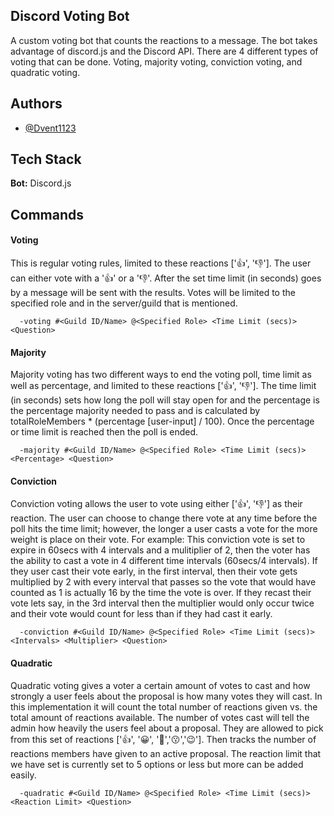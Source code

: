 ## Discord Voting Bot

A custom voting bot that counts the reactions to a message.
The bot takes advantage of discord.js and the Discord API. There
are 4 different types of voting that can be done. Voting, majority voting,
 conviction voting, and quadratic voting.


## Authors

- [@Dvent1123](https://www.github.com/Dvent1123)

## Tech Stack

**Bot:** Discord.js


## Commands

#### Voting

This is regular voting rules, limited to these reactions ['👍', '👎']. The user can either
vote with a '👍' or a '👎'. After the set time limit (in seconds) goes by a message will be sent with the results.
Votes will be limited to the specified role and in the server/guild that is mentioned.

```http
  -voting #<Guild ID/Name> @<Specified Role> <Time Limit (secs)> <Question>
```

#### Majority

Majority voting has two different ways to end the voting poll, time limit as well as percentage, and limited to these reactions ['👍', '👎']. The time limit (in seconds)
sets how long the poll will stay open for and the percentage is the percentage majority needed to pass and is calculated by totalRoleMembers * (percentage [user-input] / 100). Once the percentage or time limit is reached then the poll is ended. 

```http
  -majority #<Guild ID/Name> @<Specified Role> <Time Limit (secs)> <Percentage> <Question>
```

#### Conviction

Conviction voting allows the user to vote using either ['👍', '👎'] as their reaction. The user can choose to change
there vote at any time before the poll hits the time limit; however, the longer a user casts a vote for the more weight is place on their vote. For example: This conviction vote is set to expire in 60secs with 4 intervals and a mulitiplier of 2, then the voter has the ability to cast a vote in 4 different time intervals (60secs/4 intervals). If they user cast their vote early, in the first interval, then their vote gets multiplied by 2 with every interval that passes so the vote that would have counted as 1 is actually 16 by the time the vote is over. If they recast their vote lets say, in the 3rd interval then the multiplier would only occur twice and their vote would count for less than if they had cast it early. 

```http
  -conviction #<Guild ID/Name> @<Specified Role> <Time Limit (secs)> <Intervals> <Multiplier> <Question>
```

#### Quadratic

Quadratic voting gives a voter a certain amount of votes to cast and how strongly a user feels about the proposal is how many votes they will cast. In this implementation it will count the total number of reactions given vs. the total amount of reactions available. The number of votes cast will tell the admin how heavily the users feel about a proposal.
They are allowed to pick from this set of reactions ['👍', '😀', '🤠','😗','😉']. Then tracks the number
of reactions members have given to an active proposal. The reaction limit that we have set is currently set to 5 options or less but more can be added easily. 

```http
  -quadratic #<Guild ID/Name> @<Specified Role> <Time Limit (secs)> <Reaction Limit> <Question>
```
